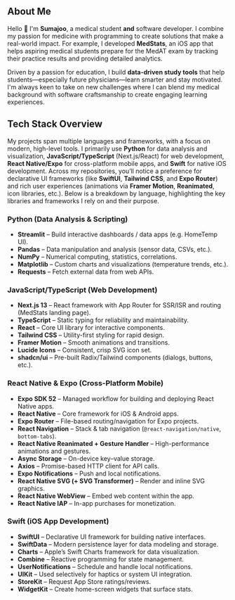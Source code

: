 ## About Me

Hello 👋 I'm **Sumajoo**, a medical student **and** software developer. I combine my passion for medicine with programming to create solutions that make a real-world impact. For example, I developed **MedStats**, an iOS app that helps aspiring medical students prepare for the MedAT exam by tracking their practice results and providing detailed analytics.

Driven by a passion for education, I build **data-driven study tools** that help students—especially future physicians—learn smarter and stay motivated. I'm always keen to take on new challenges where I can blend my medical background with software craftsmanship to create engaging learning experiences.

## Tech Stack Overview

My projects span multiple languages and frameworks, with a focus on modern, high-level tools. I primarily use **Python** for data analysis and visualization, **JavaScript/TypeScript** (Next.js/React) for web development, **React Native/Expo** for cross-platform mobile apps, and **Swift** for native iOS development. Across my repositories, you’ll notice a preference for declarative UI frameworks (like **SwiftUI**, **Tailwind CSS**, and **Expo Router**) and rich user experiences (animations via **Framer Motion**, **Reanimated**, icon libraries, etc.). Below is a breakdown by language, highlighting the key libraries and frameworks I rely on and their purpose.

### Python (Data Analysis & Scripting)

* **Streamlit** – Build interactive dashboards / data apps (e.g. HomeTemp UI).
* **Pandas** – Data manipulation and analysis (sensor data, CSVs, etc.).
* **NumPy** – Numerical computing, statistics, correlations.
* **Matplotlib** – Custom charts and visualizations (temperature trends, etc.).
* **Requests** – Fetch external data from web APIs.

### JavaScript/TypeScript (Web Development)

* **Next.js 13** – React framework with App Router for SSR/ISR and routing (MedStats landing page).
* **TypeScript** – Static typing for reliability and maintainability.
* **React** – Core UI library for interactive components.
* **Tailwind CSS** – Utility-first styling for rapid design.
* **Framer Motion** – Smooth animations and transitions.
* **Lucide Icons** – Consistent, crisp SVG icon set.
* **shadcn/ui** – Pre-built Radix/Tailwind components (dialogs, buttons, etc.).

### React Native & Expo (Cross-Platform Mobile)

* **Expo SDK 52** – Managed workflow for building and deploying React Native apps.
* **React Native** – Core framework for iOS & Android apps.
* **Expo Router** – File-based routing/navigation for Expo projects.
* **React Navigation** – Stack & tab navigation (`@react-navigation/native`, `bottom-tabs`).
* **React Native Reanimated + Gesture Handler** – High-performance animations and gestures.
* **Async Storage** – On-device key–value storage.
* **Axios** – Promise-based HTTP client for API calls.
* **Expo Notifications** – Push and local notifications.
* **React Native SVG (+ SVG Transformer)** – Render and inline SVG graphics.
* **React Native WebView** – Embed web content within the app.
* **React Native IAP** – In-app purchases for monetization.

### Swift (iOS App Development)

* **SwiftUI** – Declarative UI framework for building native interfaces.
* **SwiftData** – Modern persistence layer for data modeling and storage.
* **Charts** – Apple’s Swift Charts framework for data visualization.
* **Combine** – Reactive programming for state management.
* **UserNotifications** – Schedule and handle local notifications.
* **UIKit** – Used selectively for haptics or system UI integration.
* **StoreKit** – Request App Store ratings/reviews.
* **WidgetKit** – Create home-screen widgets that surface stats.

